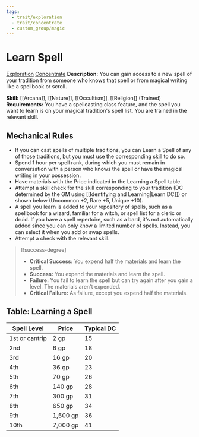 ```yaml
---
tags:
  - trait/exploration
  - trait/concentrate
  - custom_group/magic
---
```

# Learn Spell

[Exploration](Exploration.md "General Trait") [Concentrate](Concentrate.md "General Trait")
**Description:** You can gain access to a new spell of your tradition from someone who knows that spell or from magical writing like a spellbook or scroll.

**Skill:** [[Arcana]], [[Nature]], [[Occultism]], [[Religion]] (Trained)
**Requirements:** You have a spellcasting class feature, and the spell you want to learn is on your magical tradition's spell list. You are trained in the relevant skill.

## Mechanical Rules

- If you can cast spells of multiple traditions, you can Learn a Spell of any of those traditions, but you must use the corresponding skill to do so.
- Spend 1 hour per spell rank, during which you must remain in conversation with a person who knows the spell or have the magical writing in your possession.
- Have materials with the Price indicated in the Learning a Spell table.
- Attempt a skill check for the skill corresponding to your tradition (DC determined by the GM using [[Identifying and Learning|Learn DC]]) or shown below (Uncommon +2, Rare +5, Unique +10). 
- A spell you learn is added to your repository of spells, such as a spellbook for a wizard, familiar for a witch, or spell list for a cleric or druid. If you have a spell repertoire, such as a bard, it's not automatically added since you can only know a limited number of spells. Instead, you can select it when you add or swap spells.
- Attempt a check with the relevant skill.

> [!success-degree] 
>- **Critical Success:** You expend half the materials and learn the spell.  
>- **Success:** You expend the materials and learn the spell.  
>- **Failure:** You fail to learn the spell but can try again after you gain a level. The materials aren't expended.  
>- **Critical Failure:** As failure, except you expend half the materials.


## Table: Learning a Spell

| **Spell Level** | **Price** | **Typical DC** |
| --------------- | --------- | -------------- |
| 1st or cantrip  | 2 gp      | 15             |
| 2nd             | 6 gp      | 18             |
| 3rd             | 16 gp     | 20             |
| 4th             | 36 gp     | 23             |
| 5th             | 70 gp     | 26             |
| 6th             | 140 gp    | 28             |
| 7th             | 300 gp    | 31             |
| 8th             | 650 gp    | 34             |
| 9th             | 1,500 gp  | 36             |
| 10th            | 7,000 gp  | 41             |

